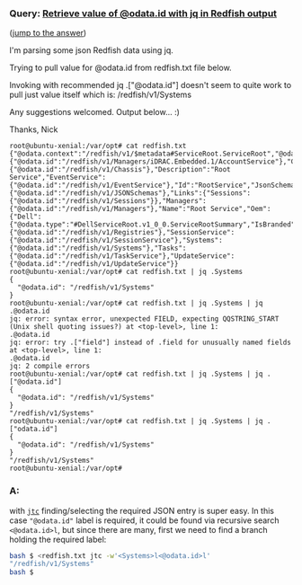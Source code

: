 ### Query: [Retrieve value of @odata.id with jq in Redfish output](https://stackoverflow.com/questions/59959364/retrieve-value-of-odata-id-with-jq-in-redfish-output)
([jump to the answer](https://github.com/ldn-softdev/stackoverflow-json/blob/master/lib/Retrieve%20value%20of%20odata-id%20with%20jq%20in%20Redfish%20output.md#a))

I'm parsing some json Redfish data using jq. 

Trying to pull value for @odata.id from redfish.txt file below.

Invoking with recommended jq .["@odata.id"] doesn't seem to quite work to pull just value itself which is: /redfish/v1/Systems

Any suggestions welcomed. Output below... :)

Thanks,
Nick

    root@ubuntu-xenial:/var/opt# cat redfish.txt
    {"@odata.context":"/redfish/v1/$metadata#ServiceRoot.ServiceRoot","@odata.id":"/redfish/v1","@odata.type":"#ServiceRoot.v1_2_0.ServiceRoot","AccountService":{"@odata.id":"/redfish/v1/Managers/iDRAC.Embedded.1/AccountService"},"Chassis":{"@odata.id":"/redfish/v1/Chassis"},"Description":"Root Service","EventService":{"@odata.id":"/redfish/v1/EventService"},"Id":"RootService","JsonSchemas":{"@odata.id":"/redfish/v1/JSONSchemas"},"Links":{"Sessions":{"@odata.id":"/redfish/v1/Sessions"}},"Managers":{"@odata.id":"/redfish/v1/Managers"},"Name":"Root Service","Oem":{"Dell":{"@odata.type":"#DellServiceRoot.v1_0_0.ServiceRootSummary","IsBranded":0,"ManagerMACAddress":"d0:96:69:51:d4:70","ServiceTag":"XXXX"}},"RedfishVersion":"1.2.0","Registries":{"@odata.id":"/redfish/v1/Registries"},"SessionService":{"@odata.id":"/redfish/v1/SessionService"},"Systems":{"@odata.id":"/redfish/v1/Systems"},"Tasks":{"@odata.id":"/redfish/v1/TaskService"},"UpdateService":{"@odata.id":"/redfish/v1/UpdateService"}}
    root@ubuntu-xenial:/var/opt# cat redfish.txt | jq .Systems
    {
      "@odata.id": "/redfish/v1/Systems"
    }
    root@ubuntu-xenial:/var/opt# cat redfish.txt | jq .Systems | jq .@odata.id
    jq: error: syntax error, unexpected FIELD, expecting QQSTRING_START (Unix shell quoting issues?) at <top-level>, line 1:
    .@odata.id
    jq: error: try .["field"] instead of .field for unusually named fields at <top-level>, line 1:
    .@odata.id
    jq: 2 compile errors
    root@ubuntu-xenial:/var/opt# cat redfish.txt | jq .Systems | jq .["@odata.id"]
    {
      "@odata.id": "/redfish/v1/Systems"
    }
    "/redfish/v1/Systems"
    root@ubuntu-xenial:/var/opt# cat redfish.txt | jq .Systems | jq .["odata.id"]
    {
      "@odata.id": "/redfish/v1/Systems"
    }
    "/redfish/v1/Systems"
    root@ubuntu-xenial:/var/opt#

### A:
with [`jtc`](https://github.com/ldn-softdev/jtc) finding/selecting the required JSON entry is super easy. 
In this case `"@odata.id"` label is required, it could be found via recursive search `<@odata.id>l`, but since there are many, first
we need to find a branch holding the required label:
```bash
bash $ <redfish.txt jtc -w'<Systems>l<@odata.id>l'
"/redfish/v1/Systems"
bash $ 
```
